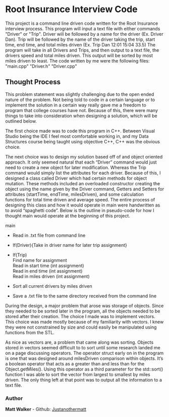 # Root Insurance Interview Code

This project is a command line driven code written for the Root Insurance interview process. This program will input a text file with either commands "Driver" or "Trip". Driver will be followed by a name for the driver (Ex. Driver Dan). Trip will be followed by the name of the driver taking the trip, start time, end time, and total miles driven (Ex. Trip Dan 12:01 15:04 33.5) The program will take in all Drivers and Trips, and then output to a text file, the drivers speed and total miles driven. This output will be sorted by most miles driven to least. The code written by me were the following files: "main.cpp" "Driver.h" "Driver.cpp"

## Thought Process

This problem statement was slightly challenging due to the open ended nature of the problem. Not being told to code in a certain language or to implement the solution in a certain way really gave me a freedom to program that college courses have not. Because of this, there were many things to take into consideration when designing a solution, which will be outlined below.

The first choice made was to code this program in C++. Between Visual Studio being the IDE I feel most comfortable working in, and my Data Structures course being taught using objective C++, C++ was the obvious choice. 

The next choice was to design my solution based off of and object oriented approach. It only seemed natural that each “Driver” command would just need to create a new object for later modification. Whereas the Trip command would simply list the attributes for each driver. Because of this, I designed a class called Driver which had certain methods for object mutation. These methods included an overloaded constructor creating the object using the name given by the Driver command, Getters and Setters for attributes (startTime, endTime, milesDriven), and some calculation functions for total time driven and average speed. The entire process of designing this class and how it would operate in main were handwritten as to avoid “spaghetti code”. Below is the outline in pseudo-code for how I thought main would operate at the beginning of this project.

main  
- Read in .txt file from command line
- If(Driver){Take in driver name for later trip assignment}
- If(Trip)  
Find name for assignment  
Read in start time (int assignment)  
Read in end time (int assignment)  
Read in miles driven (int assignment)  

- Sort all current drivers by miles driven
- Save a .txt file to the same directory received from the command line

During the design, a major problem that arose was storage of objects. Since they needed to be sorted later in the program, all the objects needed to be stored after their creation. The choice I made was to implement vectors. This choice was made mostly because of my familiarity with vectors. I knew they were not constrained by size and could easily be manipulated using functions from the STL.

As nice as vectors are, a  problem that came along was sorting. Objects stored in vectors seemed difficult to to sort until some research landed me on a page discussing operators. The operator struct early on in the program is one that was designed around milesDriven comparison within objects. It’s a boolean operator that acts as a greater than and less than for the Object.getMiles(). Using this operator as a third parameter for the std::sort() function I was able to sort the vector from largest to smallest by miles driven. The only thing left at that point was to output all the information to a text file.

### Author

**Matt Walker** - Github: [Justanothermatt](https://github.com/justanothermatt)
